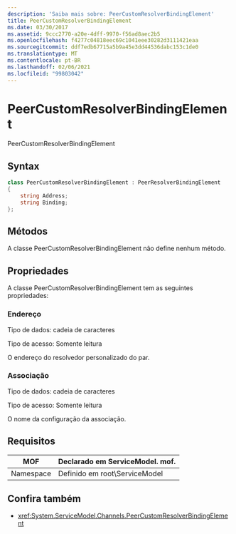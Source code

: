 ```yaml
---
description: 'Saiba mais sobre: PeerCustomResolverBindingElement'
title: PeerCustomResolverBindingElement
ms.date: 03/30/2017
ms.assetid: 9ccc2770-a20e-4dff-9970-f56ad8aec2b5
ms.openlocfilehash: f4277c04818eec69c1041eee30282d3111421eaa
ms.sourcegitcommit: ddf7edb67715a5b9a45e3dd44536dabc153c1de0
ms.translationtype: MT
ms.contentlocale: pt-BR
ms.lasthandoff: 02/06/2021
ms.locfileid: "99803042"
---
```

# <a name="peercustomresolverbindingelement"></a>PeerCustomResolverBindingElement

PeerCustomResolverBindingElement

## <a name="syntax"></a>Syntax

```csharp
class PeerCustomResolverBindingElement : PeerResolverBindingElement
{
    string Address;
    string Binding;
};
```

## <a name="methods"></a>Métodos

A classe PeerCustomResolverBindingElement não define nenhum método.

## <a name="properties"></a>Propriedades

 A classe PeerCustomResolverBindingElement tem as seguintes propriedades:

### <a name="address"></a>Endereço

Tipo de dados: cadeia de caracteres

Tipo de acesso: Somente leitura

O endereço do resolvedor personalizado do par.

### <a name="binding"></a>Associação

Tipo de dados: cadeia de caracteres

Tipo de acesso: Somente leitura

O nome da configuração da associação.

## <a name="requirements"></a>Requisitos

|MOF|Declarado em ServiceModel. mof.|
|---------|-----------------------------------|
|Namespace|Definido em root\ServiceModel|

## <a name="see-also"></a>Confira também

- <xref:System.ServiceModel.Channels.PeerCustomResolverBindingElement>
